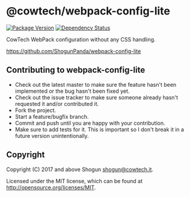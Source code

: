 # @cowtech/webpack-config-lite

[![Package Version](https://badge.fury.io/js/%40cowtech%2Fwebpack-config-lite.svg)](https://badge.fury.io/js/%40cowtech%2Fwebpack-config-lite)
[![Dependency Status](https://gemnasium.com/badges/github.com/cowtech/webpack-config-lite.svg)](https://gemnasium.com/github.com/cowtech/webpack-config-lite)

CowTech WebPack configuration without any CSS handling.

https://github.com/ShogunPanda/webpack-config-lite

## Contributing to webpack-config-lite

* Check out the latest master to make sure the feature hasn't been implemented or the bug hasn't been fixed yet.
* Check out the issue tracker to make sure someone already hasn't requested it and/or contributed it.
* Fork the project.
* Start a feature/bugfix branch.
* Commit and push until you are happy with your contribution.
* Make sure to add tests for it. This is important so I don't break it in a future version unintentionally.

## Copyright

Copyright (C) 2017 and above Shogun <shogun@cowtech.it>.

Licensed under the MIT license, which can be found at http://opensource.org/licenses/MIT.
